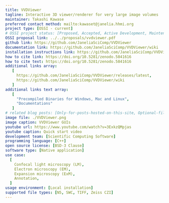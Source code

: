```yaml
---
title: VVDViewer
tagline: Interactive 3D viewer/renderer for very large image volumes
maintainer: Takashi Kawase
preferred contact method: mailto:kawaset@janelia.hhmi.org
project type: [OSSI - current]
# OSSI project status: [Proposed, Accepted, Active Development, Maintenance]
OSSI proposal link: ../../proposals/vvdviewer.pdf
github link: https://github.com/JaneliaSciComp/VVDViewer
documentation link: https://github.com/JaneliaSciComp/VVDViewer/wiki
installation instructions link: https://github.com/JaneliaSciComp/VVDViewer?tab=readme-ov-file#building-vvdviewer
how to cite link: https://doi.org/10.5281/zenodo.5841616
how to cite text: https://doi.org/10.5281/zenodo.5841616
additional links array:
   [
     https://github.com/JaneliaSciComp/VVDViewer/releases/latest,
     https://github.com/JaneliaSciComp/VVDViewer/wiki
   ]
additional links text array:
   [
     "Precompiled Binaries for Windows, Mac and Linux",
     "Documentations"
   ]
# related blog posts: [Only-for-posts-hosted-on-this-site, Optional-file-name]
image file: ./VVDViewer.png
image caption: VVDViewer GUIs
youtube url: https://www.youtube.com/watch?v=3ExkzQMpjas
youtube caption: Quick start video
development team: [Scientific Computing Software]
programming language: [C++]
open source license: [BSD-3 Clause]
software type: [Native application]
use case:
  [
    Confocal light microscopy (LM),
    Electron microscopy (EM),
    Expansion microscopy (ExM),
    Annotation,
  ]
usage environment: [Local installation]
supported file types: [N5, SWC, TIFF, Zeiss CZI]
---
```

